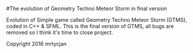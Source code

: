 #The evolution of Geometry Techno Meteor Storm in final version

Evolution of Simple game called Geometry Techno Meteor Storm (GTMS), coded in C++ & SFML.
This is the final version of GTMS, all bugs are removed so I think it's time to close project.

Copyright 2016 mrtycjan
